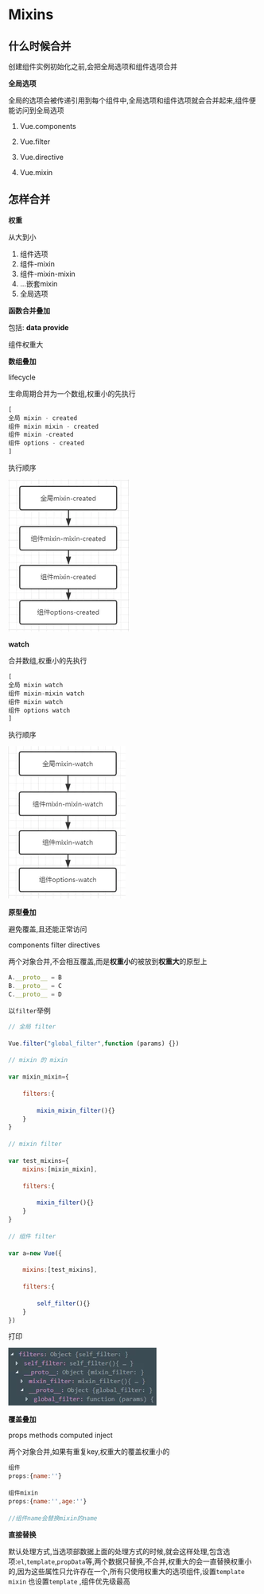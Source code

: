 # Mixins

## **什么时候合并**

创建组件实例初始化之前,会把全局选项和组件选项合并

**全局选项**

全局的选项会被传递引用到每个组件中,全局选项和组件选项就会合并起来,组件便能访问到全局选项

1. Vue.components

2. Vue.filter

3. Vue.directive

4. Vue.mixin

   

## 怎样合并

**权重**

从大到小

1. 组件选项
2. 组件-mixin
3. 组件-mixin-mixin
4. ...嵌套mixin
5. 全局选项





**函数合并叠加**

包括: **data provide**

组件权重大

**数组叠加**

lifecycle

生命周期合并为一个数组,权重小的先执行

```js
[
全局 mixin - created
组件 mixin mixin - created
组件 mixin -created
组件 options - created
]

```

执行顺序

![img](mixins.assets/640.webp)

**watch**

合并数组,权重小的先执行

```js
[
全局 mixin watch
组件 mixin-mixin watch
组件 mixin watch
组件 options watch
]
```

执行顺序

![img](mixins.assets/640-1589808287526.webp)

**原型叠加**

避免覆盖,且还能正常访问

 components filter directives

两个对象合并,不会相互覆盖,而是**权重小**的被放到**权重大**的原型上

```js
A.__proto__ = B
B.__proto__ = C
C.__proto__ = D
```

以`filter`举例

```js
// 全局 filter

Vue.filter("global_filter",function (params) {})

// mixin 的 mixin

var mixin_mixin={    

    filters:{

        mixin_mixin_filter(){}
    }
}

// mixin filter

var test_mixins={
    mixins:[mixin_mixin],    

    filters:{

        mixin_filter(){}
    }
}

// 组件 filter

var a=new Vue({    

    mixins:[test_mixins],    

    filters:{

        self_filter(){}
    }
})
```

打印

![img](mixins.assets/640-1589808897772.webp)

**覆盖叠加**

props  methods computed inject

两个对象合并,如果有重复key,权重大的覆盖权重小的

```js
组件
props:{name:''}

组件mixin
props:{name:'',age:''}

//组件name会替换mixin的name

```

**直接替换**

默认处理方式,当选项部数据上面的处理方式的时候,就会这样处理,包含选项:`el`,`template`,`propData`等,两个数据只替换,不合并,权重大的会一直替换权重小的,因为这些属性只允许存在一个,所有只使用权重大的选项组件,设置`template` `mixin` 也设置`template` ,组件优先级最高